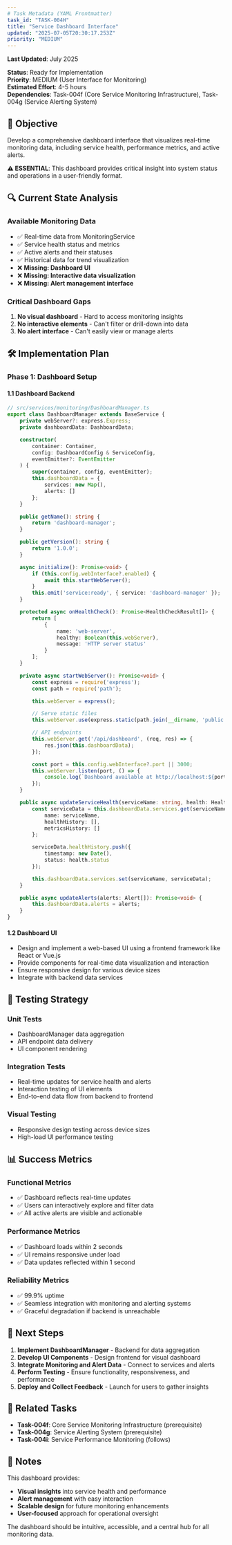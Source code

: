 ```yaml
---
# Task Metadata (YAML Frontmatter)
task_id: "TASK-004H"
title: "Service Dashboard Interface"
updated: "2025-07-05T20:30:17.253Z"
priority: "MEDIUM"
---
```

**Last Updated**: July 2025

**Status**: Ready for Implementation  
**Priority**: MEDIUM (User Interface for Monitoring)  
**Estimated Effort**: 4-5 hours  
**Dependencies**: Task-004f (Core Service Monitoring Infrastructure), Task-004g (Service Alerting System)  

## 🎯 **Objective**

Develop a comprehensive dashboard interface that visualizes real-time monitoring data, including service health, performance metrics, and active alerts.

**⚠️ ESSENTIAL**: This dashboard provides critical insight into system status and operations in a user-friendly format.

## 🔍 **Current State Analysis**

### **Available Monitoring Data**
- ✅ Real-time data from MonitoringService
- ✅ Service health status and metrics
- ✅ Active alerts and their statuses
- ✅ Historical data for trend visualization
- ❌ **Missing: Dashboard UI**
- ❌ **Missing: Interactive data visualization**
- ❌ **Missing: Alert management interface**

### **Critical Dashboard Gaps**
1. **No visual dashboard** - Hard to access monitoring insights
2. **No interactive elements** - Can't filter or drill-down into data
3. **No alert interface** - Can't easily view or manage alerts

## 🛠️ **Implementation Plan**

### **Phase 1: Dashboard Setup**

#### **1.1 Dashboard Backend**
```typescript
// src/services/monitoring/DashboardManager.ts
export class DashboardManager extends BaseService {
    private webServer?: express.Express;
    private dashboardData: DashboardData;

    constructor(
        container: Container,
        config: DashboardConfig & ServiceConfig,
        eventEmitter?: EventEmitter
    ) {
        super(container, config, eventEmitter);
        this.dashboardData = {
            services: new Map(),
            alerts: []
        };
    }

    public getName(): string {
        return 'dashboard-manager';
    }

    public getVersion(): string {
        return '1.0.0';
    }

    async initialize(): Promise<void> {
        if (this.config.webInterface?.enabled) {
            await this.startWebServer();
        }
        this.emit('service:ready', { service: 'dashboard-manager' });
    }

    protected async onHealthCheck(): Promise<HealthCheckResult[]> {
        return [
            {
                name: 'web-server',
                healthy: Boolean(this.webServer),
                message: 'HTTP server status'
            }
        ];
    }

    private async startWebServer(): Promise<void> {
        const express = require('express');
        const path = require('path');

        this.webServer = express();

        // Serve static files
        this.webServer.use(express.static(path.join(__dirname, 'public')));

        // API endpoints
        this.webServer.get('/api/dashboard', (req, res) => {
            res.json(this.dashboardData);
        });

        const port = this.config.webInterface?.port || 3000;
        this.webServer.listen(port, () => {
            console.log(`Dashboard available at http://localhost:${port}`);
        });
    }

    public async updateServiceHealth(serviceName: string, health: HealthStatus): Promise<void> {
        const serviceData = this.dashboardData.services.get(serviceName) || {
            name: serviceName,
            healthHistory: [],
            metricsHistory: []
        };

        serviceData.healthHistory.push({
            timestamp: new Date(),
            status: health.status
        });

        this.dashboardData.services.set(serviceName, serviceData);
    }

    public async updateAlerts(alerts: Alert[]): Promise<void> {
        this.dashboardData.alerts = alerts;
    }
}
```

#### **1.2 Dashboard UI**
- Design and implement a web-based UI using a frontend framework like React or Vue.js
- Provide components for real-time data visualization and interaction
- Ensure responsive design for various device sizes
- Integrate with backend data services

## 🧪 **Testing Strategy**

### **Unit Tests**
- DashboardManager data aggregation
- API endpoint data delivery
- UI component rendering

### **Integration Tests**
- Real-time updates for service health and alerts
- Interaction testing of UI elements
- End-to-end data flow from backend to frontend

### **Visual Testing**
- Responsive design testing across device sizes
- High-load UI performance testing

## 📊 **Success Metrics**

### **Functional Metrics**
- ✅ Dashboard reflects real-time updates
- ✅ Users can interactively explore and filter data
- ✅ All active alerts are visible and actionable

### **Performance Metrics**
- ✅ Dashboard loads within 2 seconds
- ✅ UI remains responsive under load
- ✅ Data updates reflected within 1 second

### **Reliability Metrics**
- ✅ 99.9% uptime
- ✅ Seamless integration with monitoring and alerting systems
- ✅ Graceful degradation if backend is unreachable

## 🚀 **Next Steps**

1. **Implement DashboardManager** - Backend for data aggregation
2. **Develop UI Components** - Design frontend for visual dashboard
3. **Integrate Monitoring and Alert Data** - Connect to services and alerts
4. **Perform Testing** - Ensure functionality, responsiveness, and performance
5. **Deploy and Collect Feedback** - Launch for users to gather insights

## 🔗 **Related Tasks**

- **Task-004f**: Core Service Monitoring Infrastructure (prerequisite)
- **Task-004g**: Service Alerting System (prerequisite)
- **Task-004i**: Service Performance Monitoring (follows)

## 📝 **Notes**

This dashboard provides:
- **Visual insights** into service health and performance
- **Alert management** with easy interaction
- **Scalable design** for future monitoring enhancements
- **User-focused** approach for operational oversight

The dashboard should be intuitive, accessible, and a central hub for all monitoring data.
